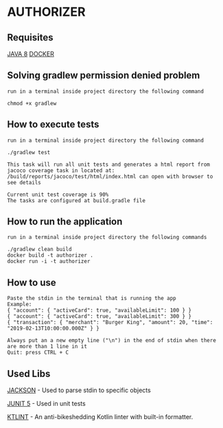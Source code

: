 # AUTHORIZER

## Requisites
[JAVA 8](https://www.oracle.com/java/technologies/javase/javase-jdk8-downloads.html)
[DOCKER](https://docs.docker.com/get-docker/)

## Solving gradlew permission denied problem
```
run in a terminal inside project directory the following command

chmod +x gradlew
```

## How to execute tests
```
run in a terminal inside project directory the following command

./gradlew test

This task will run all unit tests and generates a html report from jacoco coverage task in located at:
/build/reports/jacoco/test/html/index.html can open with browser to see details

Current unit test coverage is 90%
The tasks are configured at build.gradle file
```

## How to run the application
```
run in a terminal inside project directory the following commands

./gradlew clean build
docker build -t authorizer .
docker run -i -t authorizer
```

## How to use
```
Paste the stdin in the terminal that is running the app
Example: 
{ "account": { "activeCard": true, "availableLimit": 100 } }
{ "account": { "activeCard": true, "availableLimit": 300 } }
{ "transaction": { "merchant": "Burger King", "amount": 20, "time": "2019-02-13T10:00:00.000Z" } }

Always put an a new empty line ("\n") in the end of stdin when there are more than 1 line in it
Quit: press CTRL + C
```

## Used Libs

[JACKSON](https://github.com/FasterXML/jackson) -
Used to parse stdin to specific objects

[JUNIT 5](https://junit.org/junit5/) -
Used in unit tests

[KTLINT](https://github.com/pinterest/ktlint) -
An anti-bikeshedding Kotlin linter with built-in formatter.